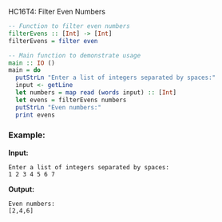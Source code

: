 HC16T4: Filter Even Numbers

```haskell
-- Function to filter even numbers
filterEvens :: [Int] -> [Int]
filterEvens = filter even

-- Main function to demonstrate usage
main :: IO ()
main = do
  putStrLn "Enter a list of integers separated by spaces:"
  input <- getLine
  let numbers = map read (words input) :: [Int]
  let evens = filterEvens numbers
  putStrLn "Even numbers:"
  print evens
```

### Example:

**Input:**

```
Enter a list of integers separated by spaces:
1 2 3 4 5 6 7
```

**Output:**

```
Even numbers:
[2,4,6]
```
